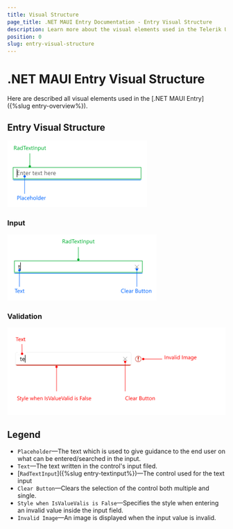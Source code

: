 ```yaml
---
title: Visual Structure
page_title: .NET MAUI Entry Documentation - Entry Visual Structure
description: Learn more about the visual elements used in the Telerik UI for .NET MAUI Entry control.
position: 0
slug: entry-visual-structure
---
```


# .NET MAUI Entry Visual Structure

Here are described all visual elements used in the [.NET MAUI Entry]({%slug entry-overview%}).

## Entry Visual Structure

![Entry Placeholder](images/entry-focused-text.png "Visual elements of Entry control")

### Input

![Entry Input](images/entry-valid-text.png "Visual elements of Entry control")

### Validation

![Entry Validation Error](images/winui-entry.png "Visual elements of Entry control")

## Legend

- `Placeholder`&mdash;The text which is used to give guidance to the end user on what can be entered/searched in the input.
- `Text`&mdash;The text written in the control's input filed.
- [`RadTextInput`]({%slug entry-textinput%})&mdash;The control used for the text input
- `Clear Button`&mdash;Clears the selection of the control both multiple and single.
- `Style when IsValueValis is False`&mdash;Specifies the style when entering an invalid value inside the input field.
- `Invalid Image`&mdash;An image is displayed when the input value is invalid.

